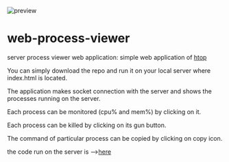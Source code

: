 ![preview](https://github.com/hanakamer/web-process-viewer/blob/master/preview.gif)

# web-process-viewer
server process viewer web application: simple web application of [htop](http://hisham.hm/htop/)

You can simply download the repo and run it on your local server where index.html is located.

The application makes socket connection with the server and shows the processes running on the server.

Each process can be monitored (cpu% and mem%) by clicking on it.

Each process can be killed by clicking on its gun button.

The command of particular process can be copied by clicking on copy icon.


the code run on the server is -->[here](https://github.com/hanakamer/node-process-viewer)

